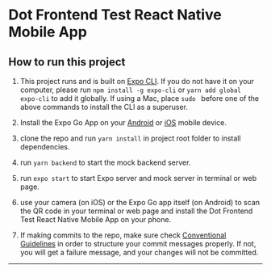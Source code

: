 # Dot Frontend Test React Native Mobile App

## How to run this project

1. This project runs and is built on [Expo CLI](https://docs.expo.dev/ 'Expo CLI'). If you do not have it on your computer, please run `npm install -g expo-cli` or `yarn add global expo-cli` to add it globally. If using a Mac, place `sudo ` before one of the above commands to install the CLI as a superuser.

2. Install the Expo Go App on your [Android](https://play.google.com/store/apps/details?id=host.exp.exponent 'Android') or [iOS](https://apps.apple.com/us/app/expo-go/id982107779 'iOS') mobile device.

3. clone the repo and run `yarn install` in project root folder to install dependencies.

4. run `yarn backend` to start the mock backend server.

5. run `expo start` to start Expo server and mock server in terminal or web page.

6. use your camera (on iOS) or the Expo Go app itself (on Android) to scan the QR code in your terminal or web page and install the Dot Frontend Test React Native Mobile App on your phone.

7. If making commits to the repo, make sure check [Conventional Guidelines](https://github.com/conventional-changelog/commitlint/tree/master/@commitlint/config-conventional 'Conventional Guidelines') in order to structure your commit messages properly. If not, you will get a failure message, and your changes will not be committed.

---
